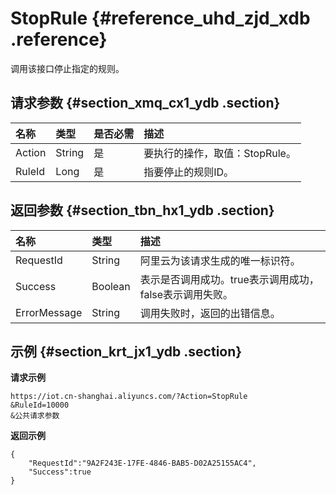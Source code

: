 # StopRule {#reference_uhd_zjd_xdb .reference}

调用该接口停止指定的规则。

## 请求参数 {#section_xmq_cx1_ydb .section}

|名称|类型|是否必需|描述|
|:-|:-|:---|:-|
|Action|String|是|要执行的操作，取值：StopRule。|
|RuleId|Long|是|指要停止的规则ID。|

## 返回参数 {#section_tbn_hx1_ydb .section}

|名称|类型|描述|
|:-|:-|:-|
|RequestId|String|阿里云为该请求生成的唯一标识符。|
|Success|Boolean|表示是否调用成功。true表示调用成功，false表示调用失败。|
|ErrorMessage|String|调用失败时，返回的出错信息。|

## 示例 {#section_krt_jx1_ydb .section}

**请求示例**

```
https://iot.cn-shanghai.aliyuncs.com/?Action=StopRule
&RuleId=10000
&公共请求参数
```

**返回示例**

```
{
    "RequestId":"9A2F243E-17FE-4846-BAB5-D02A25155AC4",
    "Success":true
}
```

